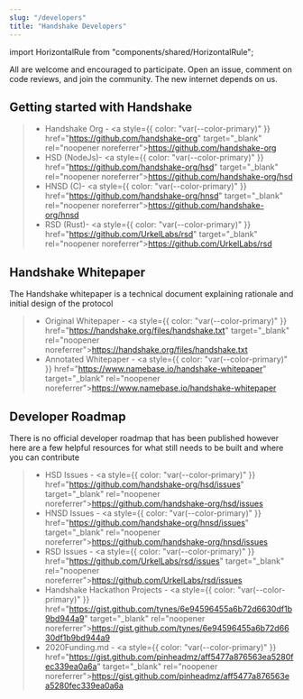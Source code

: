 ```yaml
---
slug: "/developers"
title: "Handshake Developers"
---
```


<!-- Component Imports -->
import HorizontalRule from "components/shared/HorizontalRule";

All are welcome and encouraged to participate. Open an issue, comment on code reviews, and join the community. The new internet depends on us.

<HorizontalRule borderWidth={2} />

## Getting started with Handshake

 > * Handshake Org - <a style={{ color: "var(--color-primary)" }} href="https://github.com/handshake-org" target="_blank" rel="noopener noreferrer">https://github.com/handshake-org</a>
 > * HSD (NodeJs)- <a style={{ color: "var(--color-primary)" }} href="https://github.com/handshake-org/hsd" target="_blank" rel="noopener noreferrer">https://github.com/handshake-org/hsd</a>
 > * HNSD (C)- <a style={{ color: "var(--color-primary)" }} href="https://github.com/handshake-org/hnsd" target="_blank" rel="noopener noreferrer">https://github.com/handshake-org/hnsd</a>
 > * RSD (Rust)- <a style={{ color: "var(--color-primary)" }} href="https://github.com/UrkelLabs/rsd" target="_blank" rel="noopener noreferrer">https://github.com/UrkelLabs/rsd</a>

<HorizontalRule />

## Handshake Whitepaper

The Handshake whitepaper is a technical document explaining rationale and initial design of the protocol

 > * Original Whitepaper - <a style={{ color: "var(--color-primary)" }} href="https://handshake.org/files/handshake.txt" target="_blank" rel="noopener noreferrer">https://handshake.org/files/handshake.txt</a>
 > * Annotated Whitepaper - <a style={{ color: "var(--color-primary)" }} href="https://www.namebase.io/handshake-whitepaper" target="_blank" rel="noopener noreferrer">https://www.namebase.io/handshake-whitepaper</a>


<HorizontalRule />

## Developer Roadmap

There is no official developer roadmap that has been published however here are a few helpful resources for what still needs to be built and where you can contribute

  > * HSD Issues - <a style={{ color: "var(--color-primary)" }} href="https://github.com/handshake-org/hsd/issues" target="_blank" rel="noopener noreferrer">https://github.com/handshake-org/hsd/issues</a>
  > * HNSD Issues - <a style={{ color: "var(--color-primary)" }} href="https://github.com/handshake-org/hnsd/issues" target="_blank" rel="noopener noreferrer">https://github.com/handshake-org/hnsd/issues</a>
  > * RSD Issues - <a style={{ color: "var(--color-primary)" }} href="https://github.com/UrkelLabs/rsd/issues" target="_blank" rel="noopener noreferrer">https://github.com/UrkelLabs/rsd/issues</a>
  > * Handshake Hackathon Projects - <a style={{ color: "var(--color-primary)" }} href="https://gist.github.com/tynes/6e94596455a6b72d6630df1b9bd944a9" target="_blank" rel="noopener noreferrer">https://gist.github.com/tynes/6e94596455a6b72d6630df1b9bd944a9</a>
  > * 2020Funding.md - <a style={{ color: "var(--color-primary)" }} href="https://gist.github.com/pinheadmz/aff5477a876563ea5280fec339ea0a6a" target="_blank" rel="noopener noreferrer">https://gist.github.com/pinheadmz/aff5477a876563ea5280fec339ea0a6a</a>

